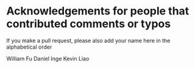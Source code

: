 # Acknowledgements for people that contributed comments or typos

If you make a pull request, please also add your name here in the alphabetical order

William Fu
Daniel Inge
Kevin Liao
